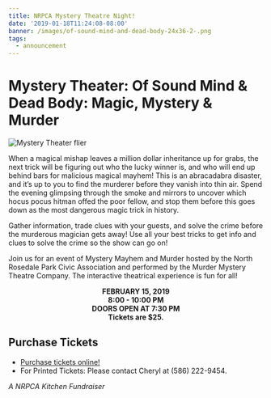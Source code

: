 ```yaml
---
title: NRPCA Mystery Theatre Night!
date: '2019-01-18T11:24:08-08:00'
banner: /images/of-sound-mind-and-dead-body-24x36-2-.png
tags:
  - announcement
---
```

# Mystery Theater: Of Sound Mind & Dead Body: Magic, Mystery & Murder

![Mystery Theater flier]()

When a magical mishap leaves a million dollar inheritance up for grabs, the next trick will be figuring out who the lucky winner is, and who will end up behind bars for malicious magical mayhem! This is an abracadabra disaster, and it’s up to you to find the murderer before they vanish into thin air. Spend the evening glimpsing through the smoke and mirrors to uncover which hocus pocus hitman offed the poor fellow, and stop them before this goes down as the most dangerous magic trick in history.

Gather information, trade clues with your guests, and solve the crime before the murderous magician gets away!  Use all your best tricks to get info and clues to solve the crime so the show can go on!

Join us for an event of Mystery Mayhem and Murder hosted by the North Rosedale Park Civic Association and performed by the Murder Mystery Theatre Company.  The interactive theatrical experience is fun for all!

<center>  

**FEBRUARY 15, 2019**\
**8:00 - 10:00 PM**\
**DOORS OPEN AT 7:30 PM**\
**Tickets are $25.**

</center>

## Purchase Tickets

* [Purchase tickets online!](https://www.nrpca.org/theatre)
* For Printed Tickets: Please contact Cheryl at (586) 222-9454.

_A NRPCA Kitchen Fundraiser_
